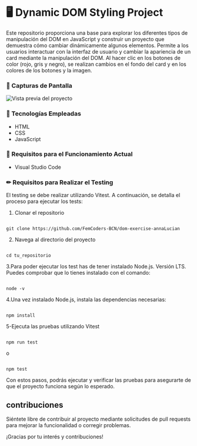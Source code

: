 
# 🖥️ Dynamic DOM Styling Project 

Este repositorio proporciona una base para explorar los diferentes tipos de manipulación del DOM en JavaScript y construir un proyecto que demuestra cómo cambiar dinámicamente algunos elementos.
Permite a los usuarios interactuar con la interfaz de usuario y cambiar la apariencia de un card mediante la manipulación del DOM. Al hacer clic en los botones de color (rojo, gris y negro), se realizan cambios en el fondo del card y en los colores de los botones y la imagen.

### 📂 Capturas de Pantalla

![Vista previa del proyecto](./public/img/Práctica-del-DOM.png)

### 🧰 Tecnologías Empleadas 

- HTML
- CSS
- JavaScript

### 📌 Requisitos para el Funcionamiento Actual 
- Visual Studio Code

### ✏ Requisitos para Realizar el Testing

El testing se debe realizar utilizando Vitest. A continuación, se detalla el proceso para ejecutar los tests:

1. Clonar el repositorio
```

git clone https://github.com/FemCoders-BCN/dom-exercise-annaLucian

```

2. Navega al directorio del proyecto
```

cd tu_repositorio

```
3.Para poder ejecutar los test has de tener instalado Node.js. Versión LTS.
Puedes comprobar que lo tienes instalado con el comando:
```

node -v

```

4.Una vez instalado Node.js, instala las dependencias necesarias:
```

npm install

```

5-Ejecuta las pruebas utilizando Vitest
```

npm run test

```
o
```

npm test

```

Con estos pasos, podrás ejecutar y verificar las pruebas para asegurarte de que el proyecto funciona según lo esperado.
    
## contribuciones

Siéntete libre de contribuir al proyecto mediante solicitudes de pull requests para mejorar la funcionalidad o corregir problemas.

¡Gracias por tu interés y contribuciones!
